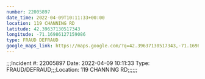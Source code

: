 ```yaml
---
number: 22005897
date_time: 2022-04-09T10:11:33+00:00
location: 119 CHANNING RD
latitude: 42.39637130517343
longitude: -71.16986127159086
type: FRAUD DEFRAUD
google_maps_link: https://maps.google.com/?q=42.39637130517343,-71.16986127159086
---
```


;;;Incident #: 22005897  Date: 2022-04-09 10:11:33   Type: FRAUD/DEFRAUD;;;Location: 119 CHANNING RD;;;;;;
